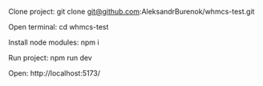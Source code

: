 Clone project: git clone git@github.com:AleksandrBurenok/whmcs-test.git

Open terminal: cd whmcs-test

Install node modules: npm i

Run project: npm run dev

Open: http://localhost:5173/
